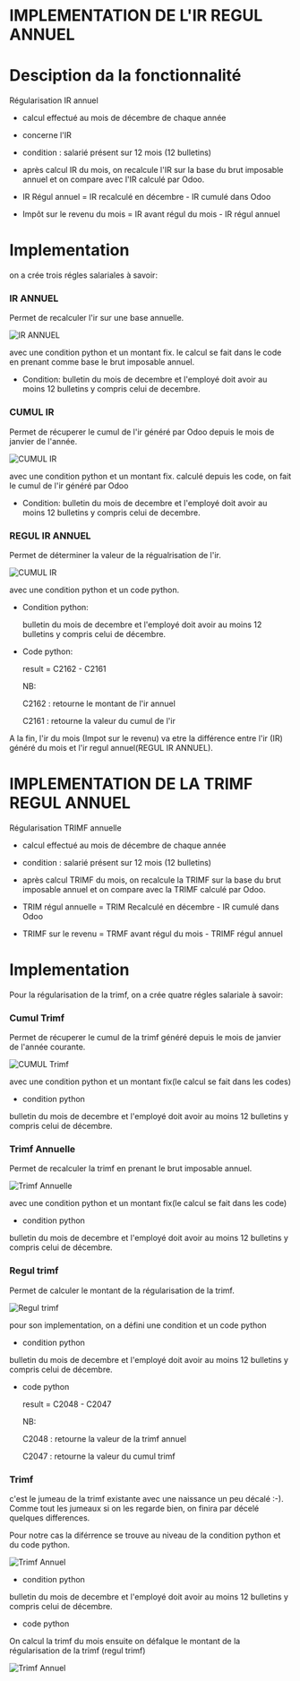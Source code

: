 # IMPLEMENTATION DE L'IR REGUL ANNUEL

# Desciption da la fonctionnalité

Régularisation IR annuel

- calcul effectué au mois de décembre de chaque année

- concerne l'IR

- condition : salarié présent sur 12 mois (12 bulletins)

- après calcul IR du mois, on recalcule l'IR sur la base du brut imposable annuel et on compare avec l'IR calculé par Odoo. 

- IR Régul annuel = IR recalculé en décembre - IR cumulé dans Odoo

- Impôt sur le revenu du mois = IR avant régul du mois - IR régul annuel

# Implementation

on a crée trois régles salariales à savoir:
### IR ANNUEL

Permet de recalculer l'ir sur une base annuelle.

![IR ANNUEL](ir_annuel.png)

avec une condition python et un montant fix.
le calcul se fait dans le code en prenant comme base le brut imposable annuel.

- Condition:
bulletin du mois de decembre et l'employé doit avoir au moins 12 bulletins y compris celui de decembre.

### CUMUL IR

Permet de récuperer le cumul de l'ir généré par Odoo depuis le mois de janvier de l'année.

![CUMUL IR](cumul_ir.png)

avec une condition python et un montant fix.
calculé depuis les code, on fait le cumul de l'ir généré par Odoo

- Condition:
bulletin du mois de decembre et l'employé doit avoir au moins 12 bulletins y compris celui de decembre.

### REGUL IR ANNUEL

Permet de déterminer la valeur de la régualrisation de l'ir.

![CUMUL IR](regul_ir_annuel.png)

avec une condition python et un code python.

- Condition python:

    bulletin du mois de decembre et l'employé doit avoir au moins 12 bulletins y compris celui de décembre.

- Code python:

    result = C2162 - C2161

    NB:
    
    C2162 : retourne le montant de l'ir annuel
    
    C2161 : retourne la valeur du cumul de l'ir

A la fin, l'ir du mois (Impot sur le revenu) va etre la différence entre l'ir (IR) généré du mois et l'ir regul annuel(REGUL IR ANNUEL).



# IMPLEMENTATION DE LA TRIMF REGUL ANNUEL

Régularisation TRIMF annuelle

- calcul effectué au mois de décembre de chaque année

- condition : salarié présent sur 12 mois (12 bulletins)

- après calcul TRIMF du mois, on recalcule la TRIMF sur la base du brut imposable annuel et on compare avec la TRIMF calculé par Odoo. 

- TRIM régul annuelle = TRIM Recalculé en décembre - IR cumulé dans Odoo

- TRIMF sur le revenu = TRMF avant régul du mois - TRIMF régul annuel

# Implementation

Pour la régularisation de la trimf, on a crée quatre régles salariale à savoir:

### Cumul Trimf
Permet de récuperer le cumul de la trimf généré depuis le mois de janvier de l'année courante.

![CUMUL Trimf](cumul_trimf.png)

avec une condition python et un montant fix(le calcul se fait dans les codes)

- condition python

bulletin du mois de decembre et l'employé doit avoir au moins 12 bulletins y compris celui de décembre.

### Trimf Annuelle

Permet de recalculer la trimf en prenant le brut imposable annuel.

![Trimf Annuelle](trimf_annuel.png)

avec une condition python et un montant fix(le calcul se fait dans les code)

- condition python

bulletin du mois de decembre et l'employé doit avoir au moins 12 bulletins y compris celui de décembre.

### Regul trimf

Permet de calculer le montant de la régularisation de la trimf.

![Regul trimf](regul_trimf.png)

pour son implementation, on a défini une condition et un code python

- condition python

bulletin du mois de decembre et l'employé doit avoir au moins 12 bulletins y compris celui de décembre.

- code python

    result = C2048 - C2047

    NB:
    
    C2048 : retourne la valeur de la trimf annuel 
    
    C2047 : retourne la valeur du cumul trimf

### Trimf

c'est le jumeau de la trimf existante avec une naissance un peu décalé :-).
Comme tout les jumeaux si on les regarde bien, on finira par décelé quelques differences.

Pour notre cas la diférrence se trouve au niveau de la condition python et du code python.

![Trimf Annuel](trimf.png)

- condition python

bulletin du mois de decembre et l'employé doit avoir au moins 12 bulletins y compris celui de décembre.

- code python

On calcul la trimf du mois ensuite on défalque le montant de la régularisation de la trimf (regul trimf)

![Trimf Annuel](code_trimf.png)




